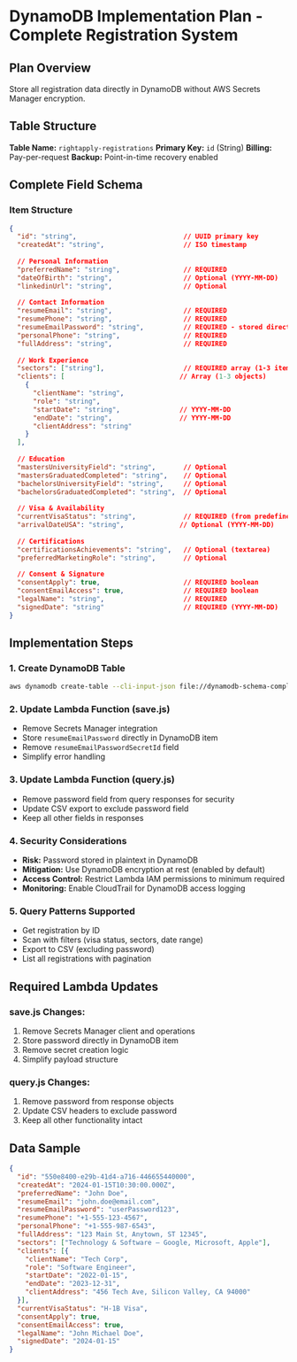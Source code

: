 # DynamoDB Implementation Plan - Complete Registration System

## Plan Overview
Store all registration data directly in DynamoDB without AWS Secrets Manager encryption.

## Table Structure

**Table Name:** `rightapply-registrations`
**Primary Key:** `id` (String)
**Billing:** Pay-per-request
**Backup:** Point-in-time recovery enabled

## Complete Field Schema

### Item Structure
```json
{
  "id": "string",                           // UUID primary key
  "createdAt": "string",                    // ISO timestamp
  
  // Personal Information
  "preferredName": "string",                // REQUIRED
  "dateOfBirth": "string",                  // Optional (YYYY-MM-DD)
  "linkedinUrl": "string",                  // Optional
  
  // Contact Information  
  "resumeEmail": "string",                  // REQUIRED
  "resumePhone": "string",                  // REQUIRED
  "resumeEmailPassword": "string",          // REQUIRED - stored directly
  "personalPhone": "string",                // REQUIRED
  "fullAddress": "string",                  // REQUIRED
  
  // Work Experience
  "sectors": ["string"],                    // REQUIRED array (1-3 items)
  "clients": [                             // Array (1-3 objects)
    {
      "clientName": "string",
      "role": "string", 
      "startDate": "string",               // YYYY-MM-DD
      "endDate": "string",                 // YYYY-MM-DD
      "clientAddress": "string"
    }
  ],
  
  // Education
  "mastersUniversityField": "string",       // Optional
  "mastersGraduatedCompleted": "string",    // Optional
  "bachelorsUniversityField": "string",     // Optional
  "bachelorsGraduatedCompleted": "string",  // Optional
  
  // Visa & Availability
  "currentVisaStatus": "string",            // REQUIRED (from predefined list)
  "arrivalDateUSA": "string",              // Optional (YYYY-MM-DD)
  
  // Certifications
  "certificationsAchievements": "string",   // Optional (textarea)
  "preferredMarketingRole": "string",       // Optional
  
  // Consent & Signature
  "consentApply": true,                     // REQUIRED boolean
  "consentEmailAccess": true,               // REQUIRED boolean  
  "legalName": "string",                    // REQUIRED
  "signedDate": "string"                    // REQUIRED (YYYY-MM-DD)
}
```

## Implementation Steps

### 1. Create DynamoDB Table
```bash
aws dynamodb create-table --cli-input-json file://dynamodb-schema-complete.json
```

### 2. Update Lambda Function (save.js)
- Remove Secrets Manager integration
- Store `resumeEmailPassword` directly in DynamoDB item
- Remove `resumeEmailPasswordSecretId` field
- Simplify error handling

### 3. Update Lambda Function (query.js)  
- Remove password field from query responses for security
- Update CSV export to exclude password field
- Keep all other fields in responses

### 4. Security Considerations
- **Risk:** Password stored in plaintext in DynamoDB
- **Mitigation:** Use DynamoDB encryption at rest (enabled by default)
- **Access Control:** Restrict Lambda IAM permissions to minimum required
- **Monitoring:** Enable CloudTrail for DynamoDB access logging

### 5. Query Patterns Supported
- Get registration by ID
- Scan with filters (visa status, sectors, date range)
- Export to CSV (excluding password)
- List all registrations with pagination

## Required Lambda Updates

### save.js Changes:
1. Remove Secrets Manager client and operations
2. Store password directly in DynamoDB item
3. Remove secret creation logic
4. Simplify payload structure

### query.js Changes:
1. Remove password from response objects
2. Update CSV headers to exclude password
3. Keep all other functionality intact

## Data Sample
```json
{
  "id": "550e8400-e29b-41d4-a716-446655440000",
  "createdAt": "2024-01-15T10:30:00.000Z",
  "preferredName": "John Doe",
  "resumeEmail": "john.doe@email.com",
  "resumeEmailPassword": "userPassword123",
  "resumePhone": "+1-555-123-4567",
  "personalPhone": "+1-555-987-6543",
  "fullAddress": "123 Main St, Anytown, ST 12345",
  "sectors": ["Technology & Software – Google, Microsoft, Apple"],
  "clients": [{
    "clientName": "Tech Corp",
    "role": "Software Engineer", 
    "startDate": "2022-01-15",
    "endDate": "2023-12-31",
    "clientAddress": "456 Tech Ave, Silicon Valley, CA 94000"
  }],
  "currentVisaStatus": "H-1B Visa",
  "consentApply": true,
  "consentEmailAccess": true,
  "legalName": "John Michael Doe",
  "signedDate": "2024-01-15"
}
```
